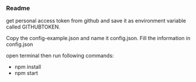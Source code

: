 ### Readme

get personal access token from github and save it as environment variable called GITHUBTOKEN.

Copy the config-example.json and name it config.json. Fill the information in config.json

open terminal then run following commands:
 - npm install
 - npm start